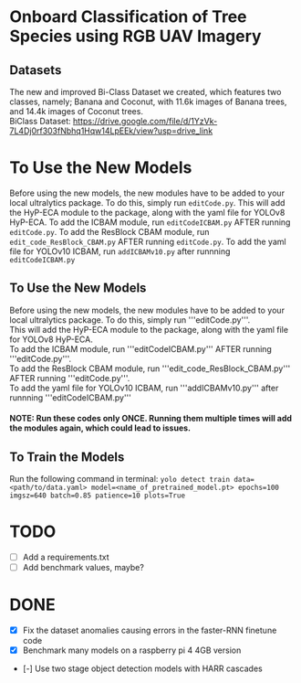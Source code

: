 # Onboard Classification of Tree Species using RGB UAV Imagery

## Datasets
The new and improved Bi-Class Dataset we created, which features
two classes, namely; Banana and Coconut, with 11.6k images
of Banana trees, and 14.4k images of Coconut trees.  
BiClass Dataset: https://drive.google.com/file/d/1YzVk-7L4Dj0rf303fNbhq1Hqw14LpEEk/view?usp=drive_link 

# To Use the New Models
Before using the new models, the new modules have to be added to your local ultralytics package. To do this, simply run `editCode.py`.
This will add the HyP-ECA module to the package, along with the yaml file for YOLOv8 HyP-ECA.
To add the ICBAM module, run `editCodeICBAM.py` AFTER running `editCode.py`.
To add the ResBlock CBAM module, run `edit_code_ResBlock_CBAM.py` AFTER running `editCode.py`.
To add the yaml file for YOLOv10 ICBAM, run `addICBAMv10.py` after runnning `editCodeICBAM.py`
## To Use the New Models
Before using the new models, the new modules have to be added to your local ultralytics package. To do this, simply run '''editCode.py'''.  
This will add the HyP-ECA module to the package, along with the yaml file for YOLOv8 HyP-ECA.  
To add the ICBAM module, run '''editCodeICBAM.py''' AFTER running '''editCode.py'''.  
To add the ResBlock CBAM module, run '''edit_code_ResBlock_CBAM.py''' AFTER running '''editCode.py'''.  
To add the yaml file for YOLOv10 ICBAM, run '''addICBAMv10.py''' after runnning '''editCodeICBAM.py'''  
  
#### NOTE: Run these codes only ONCE. Running them multiple times will add the modules again, which could lead to issues.  

## To Train the Models
Run the following command in terminal:
    `yolo detect train data=<path/to/data.yaml> model=<name_of_pretrained_model.pt> epochs=100 imgsz=640 batch=0.85 patience=10 plots=True`


# TODO
- [ ] Add a requirements.txt
- [ ] Add benchmark values, maybe?

# DONE
- [x] Fix the dataset anomalies causing errors in the faster-RNN finetune code
- [x] Benchmark many models on a raspberry pi 4 4GB version
- [-] Use two stage object detection models with HARR cascades 
